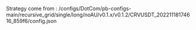 Strategy come from : /configs/DotCom/pb-configs-main/recursive_grid/single/long/noAU/v0.1.x/v0.1.2/CRVUSDT_20221118174616_859f6/config.json